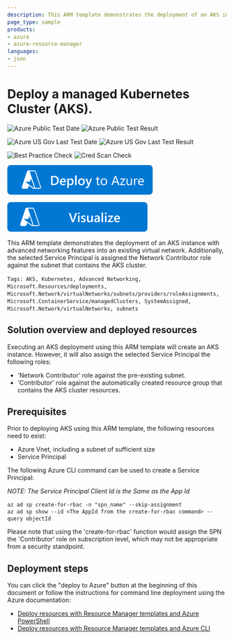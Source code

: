 ```yaml
---
description: This ARM template demonstrates the deployment of an AKS instance with advanced networking features into an existing virtual network. Additionally, the chosen Service Principal is assigned the Network Contributor role against the subnet that contains the AKS cluster.
page_type: sample
products:
- azure
- azure-resource-manager
languages:
- json
---
```

# Deploy a managed Kubernetes Cluster (AKS).

![Azure Public Test Date](https://azurequickstartsservice.blob.core.windows.net/badges/quickstarts/microsoft.containerinstance/aks-advanced-networking/PublicLastTestDate.svg)
![Azure Public Test Result](https://azurequickstartsservice.blob.core.windows.net/badges/quickstarts/microsoft.containerinstance/aks-advanced-networking/PublicDeployment.svg)

![Azure US Gov Last Test Date](https://azurequickstartsservice.blob.core.windows.net/badges/quickstarts/microsoft.containerinstance/aks-advanced-networking/FairfaxLastTestDate.svg)
![Azure US Gov Last Test Result](https://azurequickstartsservice.blob.core.windows.net/badges/quickstarts/microsoft.containerinstance/aks-advanced-networking/FairfaxDeployment.svg)

![Best Practice Check](https://azurequickstartsservice.blob.core.windows.net/badges/quickstarts/microsoft.containerinstance/aks-advanced-networking/BestPracticeResult.svg)
![Cred Scan Check](https://azurequickstartsservice.blob.core.windows.net/badges/quickstarts/microsoft.containerinstance/aks-advanced-networking/CredScanResult.svg)

[![Deploy To Azure](https://raw.githubusercontent.com/Azure/azure-quickstart-templates/master/1-CONTRIBUTION-GUIDE/images/deploytoazure.svg?sanitize=true)](https://portal.azure.com/#create/Microsoft.Template/uri/https%3A%2F%2Fraw.githubusercontent.com%2FAzure%2Fazure-quickstart-templates%2Fmaster%2Fquickstarts%2Fmicrosoft.containerinstance%2Faks-advanced-networking%2Fazuredeploy.json)

[![Visualize](https://raw.githubusercontent.com/Azure/azure-quickstart-templates/master/1-CONTRIBUTION-GUIDE/images/visualizebutton.svg?sanitize=true)](http://armviz.io/#/?load=https%3A%2F%2Fraw.githubusercontent.com%2FAzure%2Fazure-quickstart-templates%2Fmaster%2Fquickstarts%2Fmicrosoft.containerinstance%2Faks-advanced-networking%2Fazuredeploy.json)

This ARM template demonstrates the deployment of an AKS instance with advanced networking features into an existing virtual network. Additionally, the selected Service Principal is assigned the Network Contributor role against the subnet that contains the AKS cluster.

`Tags: AKS, Kubernetes, Advanced Networking, Microsoft.Resources/deployments, Microsoft.Network/virtualNetworks/subnets/providers/roleAssignments, Microsoft.ContainerService/managedClusters, SystemAssigned, Microsoft.Network/virtualNetworks, subnets`

## Solution overview and deployed resources

Executing an AKS deployment using this ARM template will create an AKS instance. However, it will also assign the selected Service Principal the following roles:
- 'Network Contributor' role against the pre-existing subnet.
- 'Contributor' role against the automatically created resource group that contains the AKS cluster resources.

## Prerequisites

Prior to deploying AKS using this ARM template, the following resources need to exist:
- Azure Vnet, including a subnet of sufficient size
- Service Principal

The following Azure CLI command can be used to create a Service Principal:

_NOTE:  The Service Principal Client Id is the Same as the App Id_

```shell
az ad sp create-for-rbac -n "spn_name" --skip-assignment
az ad sp show --id <The AppId from the create-for-rbac command> --query objectId
```

Please note that using the 'create-for-rbac' function would assign the SPN the 'Contributor' role on subscription level, which may not be appropriate from a security standpoint.

## Deployment steps

You can click the "deploy to Azure" button at the beginning of this document or follow the instructions for command line deployment using the Azure documentation:
- [Deploy resources with Resource Manager templates and Azure PowerShell](https://docs.microsoft.com/azure/azure-resource-manager/resource-group-template-deploy)
- [Deploy resources with Resource Manager templates and Azure CLI](https://docs.microsoft.com/azure/azure-resource-manager/resource-group-template-deploy-cli)

